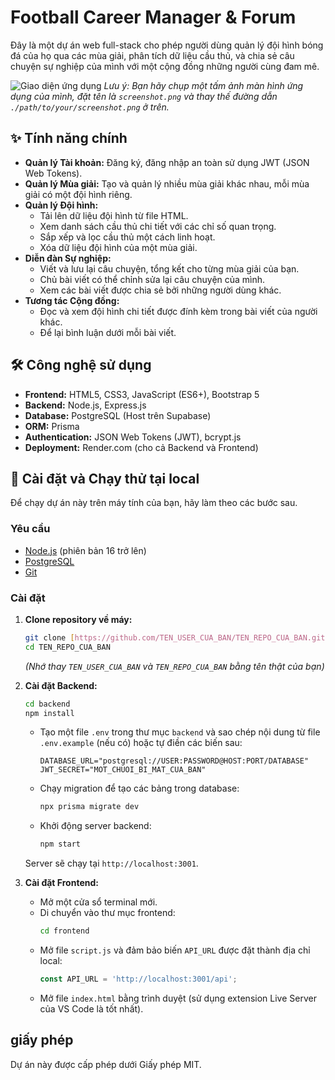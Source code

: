 # Football Career Manager & Forum

Đây là một dự án web full-stack cho phép người dùng quản lý đội hình bóng đá của họ qua các mùa giải, phân tích dữ liệu cầu thủ, và chia sẻ câu chuyện sự nghiệp của mình với một cộng đồng những người cùng đam mê.

![Giao diện ứng dụng](./path/to/your/screenshot.png)
*Lưu ý: Bạn hãy chụp một tấm ảnh màn hình ứng dụng của mình, đặt tên là `screenshot.png` và thay thế đường dẫn `./path/to/your/screenshot.png` ở trên.*

## ✨ Tính năng chính

* **Quản lý Tài khoản:** Đăng ký, đăng nhập an toàn sử dụng JWT (JSON Web Tokens).
* **Quản lý Mùa giải:** Tạo và quản lý nhiều mùa giải khác nhau, mỗi mùa giải có một đội hình riêng.
* **Quản lý Đội hình:**
    * Tải lên dữ liệu đội hình từ file HTML.
    * Xem danh sách cầu thủ chi tiết với các chỉ số quan trọng.
    * Sắp xếp và lọc cầu thủ một cách linh hoạt.
    * Xóa dữ liệu đội hình của một mùa giải.
* **Diễn đàn Sự nghiệp:**
    * Viết và lưu lại câu chuyện, tổng kết cho từng mùa giải của bạn.
    * Chủ bài viết có thể chỉnh sửa lại câu chuyện của mình.
    * Xem các bài viết được chia sẻ bởi những người dùng khác.
* **Tương tác Cộng đồng:**
    * Đọc và xem đội hình chi tiết được đính kèm trong bài viết của người khác.
    * Để lại bình luận dưới mỗi bài viết.

## 🛠️ Công nghệ sử dụng

* **Frontend:** HTML5, CSS3, JavaScript (ES6+), Bootstrap 5
* **Backend:** Node.js, Express.js
* **Database:** PostgreSQL (Host trên Supabase)
* **ORM:** Prisma
* **Authentication:** JSON Web Tokens (JWT), bcrypt.js
* **Deployment:** Render.com (cho cả Backend và Frontend)

## 🚀 Cài đặt và Chạy thử tại local

Để chạy dự án này trên máy tính của bạn, hãy làm theo các bước sau.

### Yêu cầu
* [Node.js](https://nodejs.org/) (phiên bản 16 trở lên)
* [PostgreSQL](https://www.postgresql.org/download/)
* [Git](https://git-scm.com/)

### Cài đặt
1.  **Clone repository về máy:**
    ```bash
    git clone [https://github.com/TEN_USER_CUA_BAN/TEN_REPO_CUA_BAN.git](https://github.com/TEN_USER_CUA_BAN/TEN_REPO_CUA_BAN.git)
    cd TEN_REPO_CUA_BAN
    ```
    *(Nhớ thay `TEN_USER_CUA_BAN` và `TEN_REPO_CUA_BAN` bằng tên thật của bạn)*

2.  **Cài đặt Backend:**
    ```bash
    cd backend
    npm install
    ```
    * Tạo một file `.env` trong thư mục `backend` và sao chép nội dung từ file `.env.example` (nếu có) hoặc tự điền các biến sau:
        ```env
        DATABASE_URL="postgresql://USER:PASSWORD@HOST:PORT/DATABASE"
        JWT_SECRET="MOT_CHUOI_BI_MAT_CUA_BAN"
        ```
    * Chạy migration để tạo các bảng trong database:
        ```bash
        npx prisma migrate dev
        ```
    * Khởi động server backend:
        ```bash
        npm start
        ```
    Server sẽ chạy tại `http://localhost:3001`.

3.  **Cài đặt Frontend:**
    * Mở một cửa sổ terminal mới.
    * Di chuyển vào thư mục frontend:
        ```bash
        cd frontend
        ```
    * Mở file `script.js` và đảm bảo biến `API_URL` được đặt thành địa chỉ local:
        ```javascript
        const API_URL = 'http://localhost:3001/api';
        ```
    * Mở file `index.html` bằng trình duyệt (sử dụng extension Live Server của VS Code là tốt nhất).

##  giấy phép

Dự án này được cấp phép dưới Giấy phép MIT.